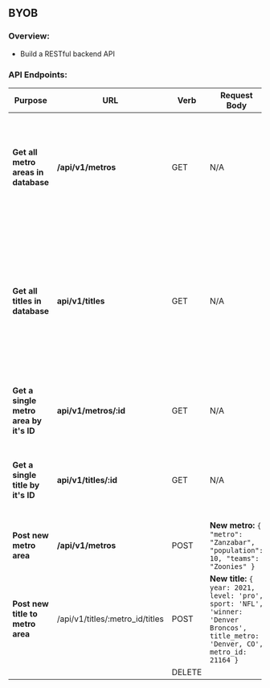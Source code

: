 ## BYOB

### Overview:
- Build a RESTful backend API



### API Endpoints:
| Purpose  | URL  | Verb  | Request Body  | Sample Success Response  |
|---|---|---|---|---|
|  **Get all metro areas in database** |  **/api/v1/metros** |  GET | N/A  | **Array of metros:** ```[ { "id": 21145, "metro": "Winnipeg, MB", "population": 778489, "teams": null "created_at": "2020-02-02T00:21:50.651Z", "updated_at": "2020-02-02T00:21:50.651Z" }, { "id": 21146, "metro": "Ottawa, ON", "population": 1323783, "teams": null,"created_at": "2020-02-02T00:21:50.653Z", "updated_at": "2020-02-02T00:21:50.653Z" } ...]``` |
| **Get all titles in database**  |  **api/v1/titles** |  GET | N/A | **Array of titles:** ```[ { "id": 4235802, "year": 1971, "level": "pro", "sport": "CFL", "winner": "Calgary Stampeders","title_metro": "Calgary, AB", "metro_id": 21151,"created_at": "2020-02-02T00:21:50.843Z", "updated_at": "2020-02-02T00:21:50.843Z" }, { "id": 4235815, "year": 1931, "level": "pro", "sport": "NHL", "winner": "Montreal Canadiens", "title_metro": "Montreal, QC", "metro_id": 21147, "created_at": "2020-02-02T00:21:50.851Z","updated_at": "2020-02-02T00:21:50.851Z" } ...]``` |
| **Get a single metro area by it's ID**   |  **api/v1/metros/:id** |  GET |  N/A | **Single metro:** ``` { "metro": { "id": 21164,"metro": "Denver, CO", "population": 2888227, "teams": null, "created_at": "2020-02-02T00:21:50.677Z","updated_at": "2020-02-02T00:21:50.677Z" } }``` |
| **Get a single title by it's ID**  |  **api/v1/titles/:id**  | GET  | N/A  | **Single title:** ```{ "title": { "id": 4236246,"year": 1998, "level": "pro", "sport": "NFL", "winner": "Denver Broncos", "title_metro": "Denver, CO", "metro_id": 21164, "created_at": "2020-02-02T00:21:51.013Z","updated_at": "2020-02-02T00:21:51.013Z" } }```  |
|  **Post new metro area** | **/api/v1/metros**  |  POST | **New metro:** ```{ "metro": "Zanzabar", "population": 10, "teams": "Zoonies" }```  | **New metro ID:** ```{ "id": 21497 } ``` |
|  **Post new title to metro area** | /api/v1/titles/:metro_id/titles  |  POST |  **New title:** ```{ year: 2021, level: 'pro', sport: 'NFL', 'winner: 'Denver Broncos', title_metro: 'Denver, CO', metro_id: 21164 }``` |  **New title:** ```{ title: { "id": 4236779, "year": 2021, "level": "pro", "sport": null, "winner": "Denver Broncos", "title_metro": "Denver, CO","metro_id": 21164 } }```
|   |   |  DELETE |   |   |
